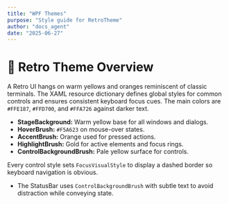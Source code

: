 ```yaml
---
title: "WPF Themes"
purpose: "Style guide for RetroTheme"
author: "docs_agent"
date: "2025-06-27"
---
```


# 🎨 Retro Theme Overview

A Retro UI hangs on warm yellows and oranges reminiscent of classic terminals. The XAML resource dictionary defines global styles for common controls and ensures consistent keyboard focus cues. The main colors are `#FFE187`, `#FFD700`, and `#FFA726` against darker text.

- **StageBackground:** Warm yellow base for all windows and dialogs.
- **HoverBrush:** `#F5A623` on mouse-over states.
- **AccentBrush:** Orange used for pressed actions.
- **HighlightBrush:** Gold for active elements and focus rings.
- **ControlBackgroundBrush:** Pale yellow surface for controls.

Every control style sets `FocusVisualStyle` to display a dashed border so keyboard navigation is obvious.
- The StatusBar uses `ControlBackgroundBrush` with subtle text to avoid distraction while conveying state.
